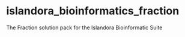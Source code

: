 islandora_bioinformatics_fraction
=================================

The Fraction solution pack for the Islandora Bioinformatic Suite
